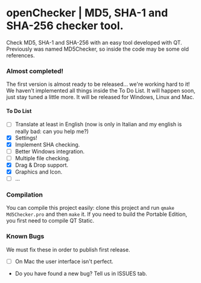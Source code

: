# openChecker | MD5, SHA-1 and SHA-256 checker tool.
Check MD5, SHA-1 and SHA-256 with an easy tool developed with QT.
Previously was named MD5Checker, so inside the code may be some old references.

### Almost completed!
The first version is almost ready to be released... we're working hard to it! We haven't implemented all things inside the To Do List. It will happen soon, just stay tuned a little more.
It will be released for Windows, Linux and Mac.

#### To Do List
- [ ] Translate at least in English (now is only in Italian and my english is really bad: can you help me?)
- [x] Settings!
- [x] Implement SHA checking.
- [ ] Better Windows integration.
- [ ] Multiple file checking.
- [x] Drag & Drop support.
- [x] Graphics and Icon.
- [ ] ...

### Compilation
You can compile this project easily: clone this project and run `qmake Md5Checker.pro` and then `make` it. If you need to build the Portable Edition, you first need to compile QT Static.

### Known Bugs
We must fix these in order to publish first release.
- [ ] On Mac the user interface isn't perfect.
- Do you have found a new bug? Tell us in ISSUES tab.
